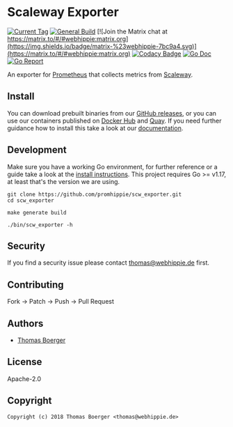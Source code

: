 # Scaleway Exporter

[![Current Tag](https://img.shields.io/github/v/tag/promhippie/scw_exporter?sort=semver)](https://github.com/promhippie/prometheus-scw-sd) [![General Build](https://github.com/promhippie/scw_exporter/workflows/general.yml/badge.svg)](https://github.com/promhippie/scw_exporter/actions/workflows/general.yaml) [![Join the Matrix chat at https://matrix.to/#/#webhippie:matrix.org](https://img.shields.io/badge/matrix-%23webhippie-7bc9a4.svg)](https://matrix.to/#/#webhippie:matrix.org) [![Codacy Badge](https://app.codacy.com/project/badge/Grade/0621f7fa70104074ad05ab9ac304d185)](https://www.codacy.com/gh/promhippie/scw_exporter/dashboard?utm_source=github.com&amp;utm_medium=referral&amp;utm_content=promhippie/scw_exporter&amp;utm_campaign=Badge_Grade) [![Go Doc](https://godoc.org/github.com/promhippie/scw_exporter?status.svg)](http://godoc.org/github.com/promhippie/scw_exporter) [![Go Report](http://goreportcard.com/badge/github.com/promhippie/scw_exporter)](http://goreportcard.com/report/github.com/promhippie/scw_exporter)

An exporter for [Prometheus][prometheus] that collects metrics from
[Scaleway][scaleway].

## Install

You can download prebuilt binaries from our [GitHub releases][releases], or you
can use our containers published on [Docker Hub][dockerhub] and [Quay][quayio].
If you need further guidance how to install this take a look at our
[documentation][docs].

## Development

Make sure you have a working Go environment, for further reference or a guide
take a look at the [install instructions][golang]. This project requires
Go >= v1.17, at least that's the version we are using.

```console
git clone https://github.com/promhippie/scw_exporter.git
cd scw_exporter

make generate build

./bin/scw_exporter -h
```

## Security

If you find a security issue please contact
[thomas@webhippie.de](mailto:thomas@webhippie.de) first.

## Contributing

Fork -> Patch -> Push -> Pull Request

## Authors

-   [Thomas Boerger](https://github.com/tboerger)

## License

Apache-2.0

## Copyright

```console
Copyright (c) 2018 Thomas Boerger <thomas@webhippie.de>
```

[prometheus]: https://prometheus.io
[scaleway]: https://cloud.scaleway.com
[releases]: https://github.com/promhippie/scw_exporter/releases
[dockerhub]: https://hub.docker.com/r/promhippie/scw-exporter/tags/
[quayio]: https://quay.io/repository/promhippie/scw-exporter?tab=tags
[docs]: https://promhippie.github.io/scw_exporter/#getting-started
[golang]: http://golang.org/doc/install.html
